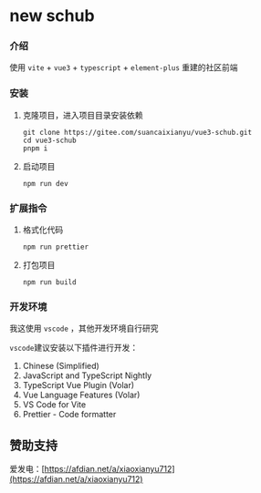 # new schub

### 介绍

使用 `vite` + `vue3` + `typescript` + `element-plus` 重建的社区前端


### 安装

1.  克隆项目，进入项目目录安装依赖

    ```
    git clone https://gitee.com/suancaixianyu/vue3-schub.git
    cd vue3-schub
    pnpm i
    ```

2.  启动项目

    ```
    npm run dev
    ```

### 扩展指令

1.  格式化代码

    ```
    npm run prettier
    ```

2.  打包项目

    ```
    npm run build
    ```

### 开发环境

我这使用 `vscode` ，其他开发环境自行研究

`vscode`建议安装以下插件进行开发：

1. Chinese (Simplified)
2. JavaScript and TypeScript Nightly
3. TypeScript Vue Plugin (Volar)
4. Vue Language Features (Volar)
5. VS Code for Vite
6. Prettier - Code formatter

## 赞助支持

爱发电：[https://afdian.net/a/xiaoxianyu712](https://afdian.net/a/xiaoxianyu712)
